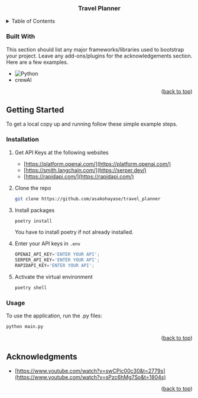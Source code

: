 <a name="readme-top"></a>

<div align="center">
  <h3 align="center">Travel Planner</h3>
</div>



<!-- TABLE OF CONTENTS -->
<details>
  <summary>Table of Contents</summary>
  <ol>
    <li>
      <ul>
        <li><a href="#built-with">Built With</a></li>
      </ul>
    </li>
    <li>
      <a href="#getting-started">Getting Started</a>
      <ul>
        <li><a href="#installation">Installation</a></li>
      </ul>
    </li>
    <li><a href="#acknowledgments">Acknowledgments</a></li>
  </ol>
</details>



### Built With

This section should list any major frameworks/libraries used to bootstrap your project. Leave any add-ons/plugins for the acknowledgements section. Here are a few examples.

* ![Python](https://img.shields.io/badge/python-3670A0?style=for-the-badge&logo=python&logoColor=ffdd54)
* crewAI

<p align="right">(<a href="#readme-top">back to top</a>)</p>



<!-- GETTING STARTED -->
## Getting Started

To get a local copy up and running follow these simple example steps.

### Installation

1. Get API Keys at the following websites
   * [https://platform.openai.com/](https://platform.openai.com/)
   * [https://smith.langchain.com/](https://serper.dev/)
   * [https://rapidapi.com/](https://rapidapi.com/)
   
2. Clone the repo
   ```sh
   git clone https://github.com/asakohayase/travel_planner
   ```
3. Install packages
   ```sh
   poetry install
   ```
   You have to install poetry if not already installed.
   
4. Enter your API keys in `.env`
   ```js
   OPENAI_API_KEY='ENTER YOUR API';
   SERPER_API_KEY='ENTER YOUR API';
   RAPIDAPI_KEY='ENTER YOUR API';
   ```
5. Activate the virtual environment
   ```sh
   poetry shell
   ```

### Usage
To use the application, run the .py files:
   ```sh
   python main.py
   ```

<p align="right">(<a href="#readme-top">back to top</a>)</p>



<!-- ACKNOWLEDGMENTS -->
## Acknowledgments

* [https://www.youtube.com/watch?v=swCPic00c30&t=2779s](https://www.youtube.com/watch?v=sPzc6hMg7So&t=1804s)


<p align="right">(<a href="#readme-top">back to top</a>)</p>
